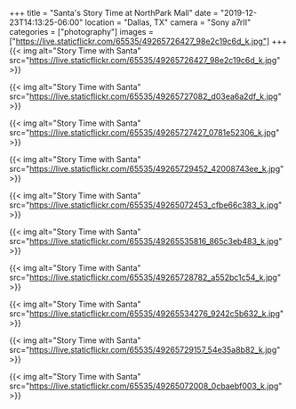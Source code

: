 +++
title = "Santa's Story Time at NorthPark Mall"
date = "2019-12-23T14:13:25-06:00"
location = "Dallas, TX"
camera = "Sony a7rII"
categories = ["photography"]
images = ["https://live.staticflickr.com/65535/49265726427_98e2c19c6d_k.jpg"]
+++
{{< img alt="Story Time with Santa" src="https://live.staticflickr.com/65535/49265726427_98e2c19c6d_k.jpg" >}}
<!--more-->

{{< img alt="Story Time with Santa" src="https://live.staticflickr.com/65535/49265727082_d03ea6a2df_k.jpg" >}}

{{< img alt="Story Time with Santa" src="https://live.staticflickr.com/65535/49265727427_0781e52306_k.jpg" >}}

{{< img alt="Story Time with Santa" src="https://live.staticflickr.com/65535/49265729452_42008743ee_k.jpg" >}}

{{< img alt="Story Time with Santa" src="https://live.staticflickr.com/65535/49265072453_cfbe66c383_k.jpg" >}}

{{< img alt="Story Time with Santa" src="https://live.staticflickr.com/65535/49265535816_865c3eb483_k.jpg" >}}

{{< img alt="Story Time with Santa" src="https://live.staticflickr.com/65535/49265728782_a552bc1c54_k.jpg" >}}

{{< img alt="Story Time with Santa" src="https://live.staticflickr.com/65535/49265534276_9242c5b632_k.jpg" >}}

{{< img alt="Story Time with Santa" src="https://live.staticflickr.com/65535/49265729157_54e35a8b82_k.jpg" >}}

{{< img alt="Story Time with Santa" src="https://live.staticflickr.com/65535/49265072008_0cbaebf003_k.jpg" >}}
